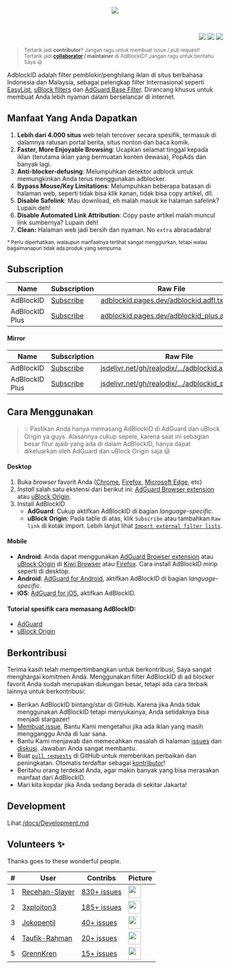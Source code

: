 <p align="center"><img src="https://i.imgur.com/iQB1Uti.jpg" /></p>
<br />

<p align="right">
<a href="https://github.com/realodix/AdBlockID/commits/main"><img src="https://img.shields.io/github/commit-activity/m/realodix/AdBlockID?label=Commits&style=flat-square"></a>
<a href="https://github.com/realodix/AdBlockID/issues?q=is%3Aissue+is%3Aclosed"><img src="https://img.shields.io/github/issues-closed/realodix/AdBlockID?label=Issues&style=flat-square"></a>
<a href="https://www.jsdelivr.com/package/gh/realodix/AdBlockID"><img src="https://data.jsdelivr.com/v1/package/gh/realodix/AdBlockID/badge"></a>
</p>

> <sup>Tertarik jadi **contributor**? Jangan ragu untuk membuat issue / pull request!
> <br>
> Tertarik jadi **[collaborator](https://help.github.com/en/github/setting-up-and-managing-your-github-user-account/permission-levels-for-a-user-account-repository#collaborator-access-on-a-repository-owned-by-a-user-account) / maintainer** di AdBlockID? Jangan ragu untuk beritahu Saya 😃</sup>

AdblockID adalah filter pemblokir/penghilang iklan di situs berbahasa Indonesia dan Malaysia, sebagai pelengkap filter Internasional seperti [EasyList](https://github.com/easylist/easylist), [uBlock filters](https://github.com/uBlockOrigin/uAssets) dan [AdGuard Base Filter](https://github.com/AdguardTeam/AdguardFilters). Dirancang khusus untuk membuat Anda lebih nyaman dalam berselancar di internet.

## Manfaat Yang Anda Dapatkan
1. **Lebih dari 4.000 situs** web telah tercover secara spesifik, termasuk di dalamnya ratusan portal berita, situs nonton dan baca komik.
2. **Faster, More Enjoyable Browsing**: Ucapkan selamat tinggal kepada iklan (terutama iklan yang bermuatan konten dewasa), PopAds dan banyak lagi.
3. **Anti-blocker-defusing**: Melumpuhkan detektor adblock untuk memungkinkan Anda terus menggunakan adblocker.
4. **Bypass Mouse/Key Limitations**: Melumpuhkan beberapa batasan di halaman web, seperti tidak bisa klik kanan, tidak bisa copy artikel, dll.
5. **Disable Safelink**: Mau download, eh malah masuk ke halaman safelink? Lupain deh!
6. **Disable Automated Link Attribution**: Copy paste artikel malah muncul link sumbernya? Lupain deh!
7. **Clean:** Halaman web jadi bersih dan nyaman. No `extra` abracadabra!

<sup>* Perlu diperhatikan, walaupun manfaatnya terlihat sangat menggiurkan, tetapi walau bagaimanapun tidak ada produk yang sempurna.</sup>


## Subscription

| Name            | Subscription | Raw File | Description |
| --------------- | --------- | -------- | ----------- |
| AdBlockID       | [Subscribe][ABID_Subs_cf] | [adblockid.pages.dev/adblockid.adfl.txt][ABID_Raw_cf] | Main filter |
| AdBlockID Plus  | [Subscribe][ABID-Plus_Subs_cf] | [adblockid.pages.dev/adblockid_plus.adfl.txt][ABID-Plus_Raw_cf] | Extension |

[ABID_Subs_cf]: https://subscribe.adblockplus.org/?location=https://adblockid.pages.dev/adblockid.adfl.txt&title=AdBlockID
[ABID_Raw_cf]: https://adblockid.pages.dev/adblockid.adfl.txt
[ABID-Plus_Subs_cf]: https://subscribe.adblockplus.org/?location=https://adblockid.pages.dev/adblockid_plus.adfl.txt&title=AdBlockID%20Plus
[ABID-Plus_Raw_cf]: https://adblockid.pages.dev/adblockid_plus.adfl.txt

#### Mirror

| Name            | Subscription | Raw File | Description |
| --------------- | --------- | -------- | ----------- |
| AdBlockID       | [Subscribe][ABID_Subs] | [jsdelivr.net/gh/realodix/.../adblockid.adfl.txt][ABID_Raw] | Main filter |
| AdBlockID Plus  | [Subscribe][ABID-Plus_Subs] | [jsdelivr.net/gh/realodix/.../adblockid_plus.adfl.txt][ABID-Plus_Raw] | Extension |

[ABID_Subs]: https://subscribe.adblockplus.org/?location=https://cdn.jsdelivr.net/gh/realodix/AdBlockID@master/dist/adblockid.adfl.txt&title=AdBlockID
[ABID_Raw]: https://cdn.jsdelivr.net/gh/realodix/AdBlockID@master/dist/adblockid.adfl.txt
[ABID-Plus_Subs]: https://subscribe.adblockplus.org/?location=https://cdn.jsdelivr.net/gh/realodix/AdBlockID@master/dist/adblockid_plus.adfl.txt&title=AdBlockID%20Plus
[ABID-Plus_Raw]: https://cdn.jsdelivr.net/gh/realodix/AdBlockID@master/dist/adblockid_plus.adfl.txt


## Cara Menggunakan

> 💡 Pastikan Anda hanya memasang AdBlockID di AdGuard dan uBlock Origin ya guys. Alasannya cukup sepele, karena saat ini sebagian besar fitur ajaib yang ada di dalam AdBlockID, hanya dapat dikeluarkan oleh AdGuard dan uBlock Origin saja 😃

#### Desktop
1. Buka *browser* favorit Anda ([Chrome](https://www.google.com/chrome/), [Firefox](https://www.mozilla.org/firefox/), [Microsoft Edge](https://www.microsoft.com/edge), etc)
2. *Install* salah satu ekstensi dari berikut ini: [AdGuard Browser extension](https://adguard.com/en/adguard-browser-extension/overview.html) atau [uBlock Origin](https://github.com/gorhill/uBlock#installation).
3. Install AdBlockID
   - **AdGuard**: Cukup aktifkan AdBlockID di bagian *language-specific*.
   - **uBlock Origin**: Pada table di atas, klik `Subscribe` atau tambahkan `Raw link` di kotak import. Lebih lanjut lihat [`Import external filter lists`][uBoImport].

#### Mobile
- **Android**: Anda dapat menggunakan [AdGuard Browser extension](https://adguard.com/en/adguard-browser-extension/overview.html) atau [uBlock Origin](https://github.com/gorhill/uBlock) di [Kiwi Browser](https://kiwibrowser.com) atau [Firefox](https://www.mozilla.org/firefox/browsers/). Cara install AdBlockID mirip seperti di desktop.
- **Android**: [AdGuard for Android](https://adguard.com/en/adguard-android/overview.html), aktifkan AdBlockID di bagian *language-specific*.
- **iOS**: [AdGuard for iOS](https://adguard.com/en/adguard-ios/overview.html), aktifkan AdBlockID.

#### Tutorial spesifik cara memasang AdBlockID:
- [AdGuard](/docs/Adguard.md)
- [uBlock Origin](/docs/uBlock_Origin.md)

[uBoImport]: https://github.com/gorhill/uBlock/wiki/Filter-lists-from-around-the-web


## Berkontribusi
Terima kasih telah mempertimbangkan untuk berkontribusi, Saya sangat menghargai komitmen Anda. Menggunakan filter AdBlockID di ad blocker favorit Anda sudah merupakan dukungan besar, tetapi ada cara terbaik lainnya untuk berkontribusi:

- Berikan AdBlockID bintang/star di GitHub. Karena jika Anda tidak menggunakan AdBlockID tetapi menyukainya, Anda setidaknya bisa menjadi stargazer!
- [Membuat issue][GHIssuesNew]. Bantu Kami mengetahui jika ada iklan yang masih mengganggu Anda di luar sana.
- Bantu Kami menjawab dan memecahkan masalah di halaman [issues][GHIssuesPage] dan [diskusi][GHDiscussionsPage]. Jawaban Anda sangat membantu.
- Buat [`pull requests`][GHGlossaryPullReq] di GitHub untuk memberikan perbaikan dan peningkatan. Otomatis terdaftar sebagai [kontributor][GHContributorsPage]!
- Beritahu orang terdekat Anda, agar makin banyak yang bisa merasakan manfaat dari AdBlockID.
- Mari kita kopdar jika Anda sedang berada di sekitar Jakarta!

[GHIssuesNew]: https://github.com/realodix/AdBlockID/issues/new/choose
[GHIssuesPage]: https://github.com/realodix/AdBlockID/issues
[GHDiscussionsPage]: https://github.com/realodix/AdBlockID/discussions
[GHContributorsPage]: https://github.com/realodix/AdBlockID/graphs/contributors
[GHGlossaryPullReq]: https://docs.github.com/en/get-started/quickstart/github-glossary#pull-request


## Development
Lihat [/docs/Development.md](/docs/Development.md)


## Volunteers ✨

Thanks goes to these wonderful people.

| # | User | Contribs | Picture |
| - | ---- | -------- | ------- |
| 1 | [Recehan-Slayer](https://github.com/Recehan-Slayer) | [830+ issues][volunteer_r1] | <img height="30" src="https://avatars0.githubusercontent.com/u/9379770"> |
| 2 | [3xploiton3](https://github.com/3xploiton3) | [185+ issues][volunteer_r2] | <img height="30" src="https://avatars3.githubusercontent.com/u/19517680"> |
| 3 | [Jokopentil](https://github.com/Jokopentil) | [40+ issues][volunteer_r3] | <img height="30" src="https://avatars.githubusercontent.com/u/114223791"> |
| 4 | [Taufik-Rahman](https://github.com/Taufik-Rahman) | [20+ issues][volunteer_r4] | <img height="30" src="https://avatars.githubusercontent.com/u/58507846"> |
| 5 | [GrennKren](https://github.com/GrennKren) | [15+ issues][volunteer_r5] | <img height="30" src="https://avatars.githubusercontent.com/u/34759917"> |

[volunteer_r1]: https://github.com/realodix/AdBlockID/issues?q=is%3Aissue+author%3ARecehan-Slayer
[volunteer_r2]: https://github.com/realodix/AdBlockID/issues?q=is%3Aissue+author%3A3xploiton3
[volunteer_r3]: https://github.com/realodix/AdBlockID/issues?q=is%3Aissue+author%3AJokopentil
[volunteer_r4]: https://github.com/realodix/AdBlockID/issues?q=is%3Aissue+author%3ATaufik-Rahman
[volunteer_r5]: https://github.com/realodix/AdBlockID/issues?q=is%3Aissue+author%3AGrennKren
